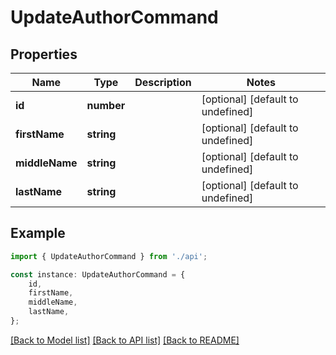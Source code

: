 # UpdateAuthorCommand


## Properties

Name | Type | Description | Notes
------------ | ------------- | ------------- | -------------
**id** | **number** |  | [optional] [default to undefined]
**firstName** | **string** |  | [optional] [default to undefined]
**middleName** | **string** |  | [optional] [default to undefined]
**lastName** | **string** |  | [optional] [default to undefined]

## Example

```typescript
import { UpdateAuthorCommand } from './api';

const instance: UpdateAuthorCommand = {
    id,
    firstName,
    middleName,
    lastName,
};
```

[[Back to Model list]](../README.md#documentation-for-models) [[Back to API list]](../README.md#documentation-for-api-endpoints) [[Back to README]](../README.md)
